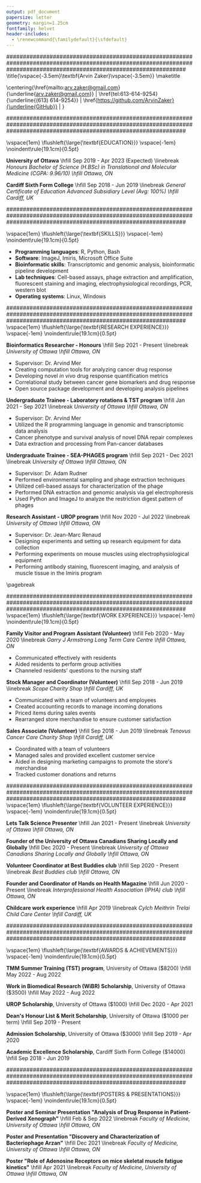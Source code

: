 ```yaml
---
output: pdf_document
papersize: letter
geometry: margin=1.25cm
fontfamily: helvet
header-includes:
  - \renewcommand{\familydefault}{\sfdefault}
---
```


######################################################################################################################################################################
\title{\vspace{-3.5em}\textbf{Arvin Zaker}\vspace{-3.5em}}
\maketitle

\centering{\href{mailto:arv.zaker@gmail.com}{\underline{arv.zaker@gmail.com}} |
\href{tel:613-614-9254}{\underline{(613) 614-9254}} |
\href{https://github.com/ArvinZaker}{\underline{GitHub}} |
}

######################################################################################################################################################################

\vspace{1em}
\flushleft{\large{\textbf{EDUCATION}}} \vspace{-1em}
\noindent\rule{19.1cm}{0.5pt}

**University of Ottawa** \hfill Sep 2019 - Apr 2023 (Expected) \linebreak
_Honours Bachelor of Science (H.BSc) in Translational and Molecular Medicine (CGPA: 9.96/10) \hfill Ottawa, ON_

**Cardiff Sixth Form College** \hfill Sep 2018 - Jun 2019 \linebreak
_General Certificate of Education Advanced Subsidiary Level (Avg: 100%) \hfill Cardiff, UK_

######################################################################################################################################################################

\vspace{1em}
\flushleft{\large{\textbf{SKILLS}}} \vspace{-1em}
\noindent\rule{19.1cm}{0.5pt}

+ **Programming languages**: R, Python, Bash
+ **Software**: ImageJ, Imiris, Microsoft Office Suite
+ **Bioinformatic skills**: Transcriptomic and genomic analysis, bioinformatic pipeline development
+ **Lab techniques**: Cell-based assays, phage extraction and amplification,
  fluorescent staining and imaging, electrophysiological recordings, PCR, western blot
+ **Operating systems**: Linux, Windows


######################################################################################################################################################################
\vspace{1em}
\flushleft{\large{\textbf{RESEARCH EXPERIENCE}}} \vspace{-1em}
\noindent\rule{19.1cm}{0.5pt}

**Bioinformatics Researcher - Honours** \hfill Sep 2021 - Present \linebreak
_University of Ottawa \hfill Ottawa, ON_ 

+ Supervisor: Dr. Arvind Mer
+ Creating computation tools for analyzing cancer drug response 
+ Developing novel _in vivo_ drug response quantification metrics
+ Correlational study between cancer gene biomarkers and drug response
+ Open source package development and developing analysis pipelines

**Undergraduate Trainee - Laboratory rotations & TST program** \hfill Jan 2021 - Sep 2021 \linebreak
_University of Ottawa \hfill Ottawa, ON_ 

+ Supervisor: Dr. Arvind Mer
+ Utilized the R programming language in genomic and transcriptomic data analysis
+ Cancer phenotype and survival analysis of novel DNA repair complexes
+ Data extraction and processing from Pan-cancer databases

**Undergraduate Trainee - SEA-PHAGES program** \hfill Sep 2021 - Dec 2021 \linebreak
_University of Ottawa \hfill Ottawa, ON_

+ Supervisor: Dr. Adam Rudner
+ Performed environmental sampling and phage extraction techniques
+ Utilized cell-based assays for characterization of the phage
+ Performed DNA extraction and genomic analysis via gel electrophoresis
+ Used Python and ImageJ to analyze the restriction digest pattern of phages

**Research Assistant - UROP program**  \hfill Nov 2020 - Jul 2022 \linebreak     
_University of Ottawa \hfill Ottawa, ON_

+ Supervisor: Dr. Jean-Marc Renaud
+ Designing experiments and setting up research equipment for data collection
+ Performing experiments on mouse muscles using electrophysiological equipment
+ Performing antibody staining, fluorescent imaging, and analysis of muscle tissue in the Imiris program

\pagebreak

######################################################################################################################################################################
\vspace{1em}
\flushleft{\large{\textbf{WORK EXPERIENCE}}} \vspace{-1em}
\noindent\rule{19.1cm}{0.5pt}

**Family Visitor and Program Assistant (Volunteer)** \hfill Feb 2020 - May 2020 \linebreak
_Garry J Armstrong Long Term Care Centre \hfill Ottawa, ON_ 

+ Communicated effectively with residents
+ Aided residents to perform group activities
+ Channeled residents' questions to the nursing staff

**Stock Manager and Coordinator (Volunteer)** \hfill Sep 2018 - Jun 2019  \linebreak
_Scope Charity Shop \hfill Cardiff, UK_ 

+ Communicated with a team of volunteers and employees
+ Created accounting records to manage incoming donations 
+ Priced items during sales events 
+ Rearranged store merchandise to ensure customer satisfaction


**Sales Associate (Volunteer)** \hfill Sep 2018 - Jun 2019 \linebreak
_Tenovus Cancer Care Charity Shop \hfill Cardiff, UK_ 

+ Coordinated with a team of volunteers 
+ Managed sales and provided excellent customer service 
+ Aided in designing marketing campaigns to promote the store's merchandise 
+ Tracked customer donations and returns

######################################################################################################################################################################
\vspace{1em}
\flushleft{\large{\textbf{VOLUNTEER EXPERIENCE}}} \vspace{-1em}
\noindent\rule{19.1cm}{0.5pt}

**Lets Talk Science Presenter** \hfill Jan 2021 - Present \linebreak
_University of Ottawa \hfill Ottawa, ON_

**Founder of the University of Ottawa Canadians Sharing Locally and Globally** \hfill Dec 2020 - Present \linebreak
_University of Ottawa Canadians Sharing Locally and Globally \hfill Ottawa, ON_

**Volunteer Coordinator at Best Buddies club** \hfill Sep 2020 - Present \linebreak 
_Best Buddies club \hfill Ottawa, ON_

**Founder and Coordinator of Hands on Health Magazine** \hfill Jun 2020 - Present \linebreak
_Interprofessional Health Association (IPHA) club \hfill Ottawa, ON_

**Childcare work experience** \hfill Apr 2019 \linebreak
_Cylch Meithrin Trelai Child Care Center \hfill Cardiff, UK_

######################################################################################################################################################################

\vspace{1em}
\flushleft{\large{\textbf{AWARDS \& ACHIEVEMENTS}}} \vspace{-1em}
\noindent\rule{19.1cm}{0.5pt}

**TMM Summer Training (TST) program**, University of Ottawa ($8200) \hfill May 2022 - Aug 2022

**Work in Biomedical Research (WiBR) Scholarship**, University of Ottawa ($3500) \hfill May 2022 - Aug 2022

**UROP Scholarship**, University of Ottawa ($1000) \hfill Dec 2020 - Apr 2021

**Dean's Honour List \& Merit Scholarship**, University of Ottawa ($1000 per term) \hfill Sep 2019 - Present

**Admission Scholarship**, University of Ottawa ($3000) \hfill Sep 2019 - Apr 2020 

**Academic Excellence Scholarship**, Cardiff Sixth Form College ($14000) \hfill Sep 2018 - Jun 2019

######################################################################################################################################################################

\vspace{1em}
\flushleft{\large{\textbf{POSTERS \& PRESENTATIONS}}} \vspace{-1em}
\noindent\rule{19.1cm}{0.5pt}

**Poster and Seminar Presentation "Analysis of Drug Response in Patient-Derived Xenograph"** \hfill Feb \& Sep 2022 \linebreak
_Faculty of Medicine, University of Ottawa \hfill Ottawa, ON_

**Poster and Presentation "Discovery and Characterization of Bacteriophage Arzan"** \hfill Dec 2021 \linebreak 
_Faculty of Medicine, University of Ottawa \hfill Ottawa, ON_

**Poster "Role of Adenosine Receptors on mice skeletal muscle fatigue kinetics"** \hfill Apr 2021 \linebreak 
_Faculty of Medicine, University of Ottawa \hfill Ottawa, ON_

